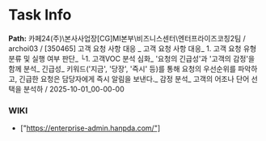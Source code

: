 # Task Info

**Path:** 카페24(주)\본사사업장\[CG]MI본부\비즈니스센터\엔터프라이즈코칭2팀 / archoi03 / [350465] 고객 요청 사항 대응 _ 고객 요청 사항 대응_ 1. 고객 요청 유형 분류 및 실행 여부 판단_ └1. 고객VOC 분석 심화_ '요청의 긴급성'과 '고객의 감정'을 함께 분석_ 긴급성_ 키워드('지금', '당장', '즉시' 등)를 통해 요청의 우선순위를 파악하고, 긴급한 요청은 담당자에게 즉시 알림을 보낸다._ 감정 분석_ 고객의 어조나 단어 선택을 분석하 / 2025-10-01_00-00-00

### WIKI
- ["https://enterprise-admin.hanpda.com/"]

